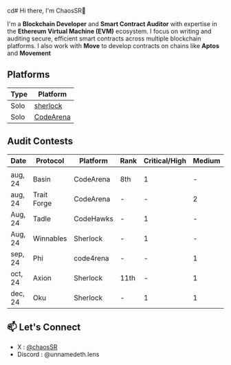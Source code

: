 cd# Hi there, I'm ChaosSR👋

I'm a **Blockchain Developer** and **Smart Contract Auditor** with expertise in the **Ethereum Virtual Machine (EVM)** ecosystem. I focus on writing and auditing secure, efficient smart contracts across multiple blockchain platforms. I also work with  **Move** to develop contracts on chains like **Aptos** and **Movement**


## Platforms

| Type      | Platform                                                                   | 
| --------- | -------------------------------------------------------------------------- | 
| Solo      | [sherlock](https://audits.sherlock.xyz/watson/ChaosSR)                     | 
| Solo      | [CodeArena](https://code4rena.com/@unnamed)                                | 


## Audit Contests

| Date     | Protocol         | Platform  | Rank | Critical/High | Medium | Low | Report                                                      |
| -------- | -------------    | --------- | ---- | ------------- | ------ | --- | ----------------------------------------------------------- |
|          |                  |           |      |               |        |     |                                                             |
| aug, 24  |   Basin          | CodeArena | 8th  |       1       |   -    |  -  | [Report](https://github.com/code-423n4/2024-07-basin-findings/issues52)                |
| aug, 24  |   Trait Forge    | CodeArena |  -   |       -       |   2    |  -  | [Report](https://code4rena.com/audits/2024-07-basin)                      |
| Aug, 24  |   Tadle          | CodeHawks |  -   |       1       |   -    |  1  | [Report](https://codehawks.cyfrin.io/c/2024-08-tadle) |
| Aug, 24  |   Winnables      | Sherlock  |  -   |       1       |   -    |  -  | [Report]()   
| sep, 24  |   Phi      | code4rena  |  -   |       -       |   1    |  -  | [Report]()                                            |
| oct, 24  |    Axion     | Sherlock  |  11th   |       -       |   1    |  -  | [Report](https://github.com/sherlock-audit/2024-10-axion-judging/issues/55)     
| dec, 24  |    Oku     | Sherlock  |  -   |       1       |   1    |  -  | [Report](https://audits.sherlock.xyz/contests/641?filter=results)     




## 📫 Let's Connect

- X : [@chaosSR](https://x.com/0xlinguin)
- Discord : @unnamedeth.lens


